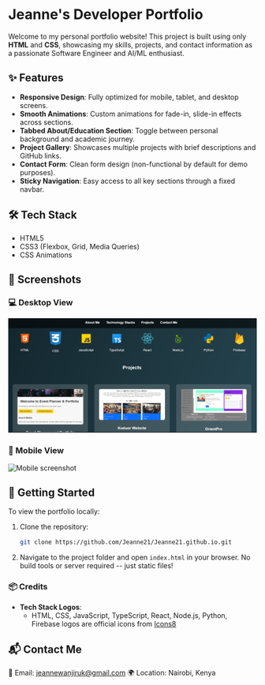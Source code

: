# Jeanne's Developer Portfolio

Welcome to my personal portfolio website! This project is built using only **HTML** and **CSS**, showcasing my skills, projects, and contact information as a passionate Software Engineer and AI/ML enthusiast.

## ✨ Features

- **Responsive Design**: Fully optimized for mobile, tablet, and desktop screens.
- **Smooth Animations**: Custom animations for fade-in, slide-in effects across sections.
- **Tabbed About/Education Section**: Toggle between personal background and academic journey.
- **Project Gallery**: Showcases multiple projects with brief descriptions and GitHub links.
- **Contact Form**: Clean form design (non-functional by default for demo purposes).
- **Sticky Navigation**: Easy access to all key sections through a fixed navbar.

## 🛠️ Tech Stack

- HTML5
- CSS3 (Flexbox, Grid, Media Queries)
- CSS Animations

## 📸 Screenshots

### 💻 Desktop View
![Desktop screenshot](images/web_view.png)

### 📱 Mobile View
![Mobile screenshot](images/mobile_view.png)


## 🚀 Getting Started

To view the portfolio locally:

1. Clone the repository:

   ```bash
   git clone https://github.com/Jeanne21/Jeanne21.github.io.git

   ```

2. Navigate to the project folder and open `index.html` in your browser. No build tools or server required -- just static files!

### 📦 Credits
- **Tech Stack Logos**:
  - HTML, CSS, JavaScript, TypeScript, React, Node.js, Python, Firebase logos are official icons from [Icons8](https://icons8.com)


## 📬 Contact Me
📧 Email: jeannewanjiruk@gmail.com
🌍 Location: Nairobi, Kenya






